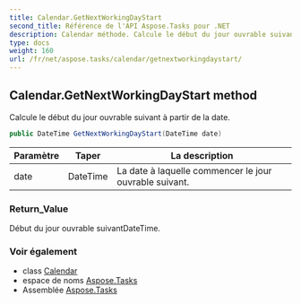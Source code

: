 ```yaml
---
title: Calendar.GetNextWorkingDayStart
second_title: Référence de l'API Aspose.Tasks pour .NET
description: Calendar méthode. Calcule le début du jour ouvrable suivant à partir de la date.
type: docs
weight: 160
url: /fr/net/aspose.tasks/calendar/getnextworkingdaystart/
---
```

## Calendar.GetNextWorkingDayStart method

Calcule le début du jour ouvrable suivant à partir de la date.

```csharp
public DateTime GetNextWorkingDayStart(DateTime date)
```

| Paramètre | Taper | La description |
| --- | --- | --- |
| date | DateTime | La date à laquelle commencer le jour ouvrable suivant. |

### Return_Value

Début du jour ouvrable suivantDateTime.

### Voir également

* class [Calendar](../)
* espace de noms [Aspose.Tasks](../../calendar/)
* Assemblée [Aspose.Tasks](../../../)


